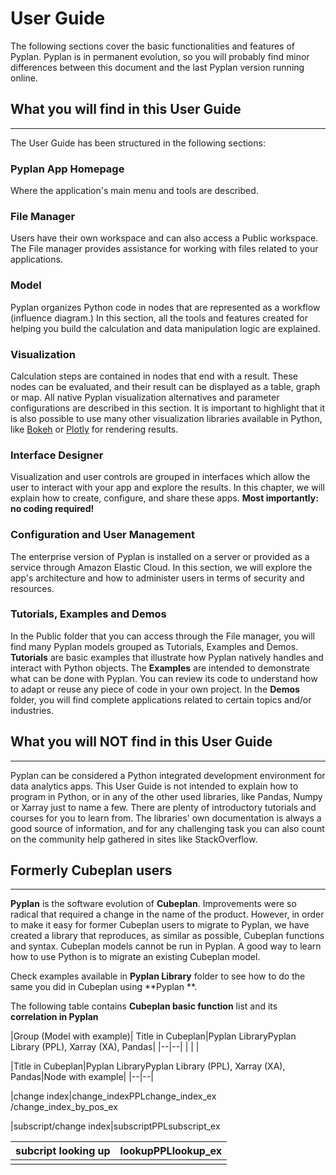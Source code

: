 # **User Guide**
The following sections cover the basic functionalities and features of Pyplan.
Pyplan is in permanent evolution, so you will probably find minor differences between this document and the last Pyplan version running online.

## **What you will find in this User Guide**
-------------
The User Guide has been structured in the following sections:
### Pyplan App Homepage
Where the application's main menu and tools are described.
### File Manager
Users have their own workspace and can also access a Public workspace. The File manager provides assistance for working with files related to your applications.
### Model
Pyplan organizes Python code in nodes that are represented as a workflow (influence diagram.) In this section, all the tools and features created for helping you build the calculation and data manipulation logic are explained.
### Visualization
Calculation steps are contained in nodes that end with a result. These nodes can be evaluated, and their result can be displayed as a table, graph or map.
All native Pyplan visualization alternatives and parameter configurations are described in this section. 
It is important to highlight that it is also possible to use many other visualization libraries available in Python, like [Bokeh](https://bokeh.pydata.org/en/latest/) or [Plotly](https://github.com/plotly/plotly.py) for rendering results.

### Interface Designer
Visualization and user controls are grouped in interfaces which allow the user to interact with your app and explore the results. In this chapter, we will explain how to create, configure, and share these apps. **Most importantly: no coding required!**

### Configuration and User Management
The enterprise version of Pyplan is installed on a server or provided as a service through Amazon Elastic Cloud. In this section, we will explore the app's architecture and how to administer users in terms of security and resources.

### Tutorials, Examples and Demos
In the Public folder that you can access through the File manager, you will find many Pyplan models grouped as Tutorials, Examples and Demos. 
**Tutorials** are basic examples that illustrate how Pyplan natively handles and interact with Python objects. 
The **Examples** are intended to demonstrate what can be done with Pyplan. You can review its code to understand how to adapt or reuse any piece of code in your own project.
In the **Demos** folder, you will find complete applications related to certain topics and/or industries.


## **What you will NOT find in this User Guide**
-------------
Pyplan can be considered a Python integrated development environment for data analytics apps. This User Guide is not intended to explain how to program in Python, or in any of the other used libraries, like Pandas, Numpy or Xarray just to name a few. There are plenty of introductory tutorials and courses for you to learn from. The libraries' own documentation is always a good source of information, and for any challenging task you can also count on the community help gathered in sites like StackOverflow.

## **Formerly Cubeplan users**
-------------
**Pyplan** is the software evolution of **Cubeplan**. Improvements were so radical that required a change in the name of the product. However, in order to make it easy for former Cubeplan users to migrate to Pyplan, we have created a library that reproduces, as similar as possible, Cubeplan functions and syntax.
Cubeplan models cannot be run in Pyplan. A good way to learn how to use Python is to migrate an existing Cubeplan model.

Check examples available in  **Pyplan Library** folder to see how to do the same you did in Cubeplan using **Pyplan **.


The following table contains **Cubeplan basic function** list and its **correlation in Pyplan**

|Group (Model with example)| Title in Cubeplan|Pyplan LibraryPyplan Library (PPL), Xarray (XA), Pandas|
|--|--|
|  |  |

|Title in Cubeplan|Pyplan LibraryPyplan Library (PPL), Xarray (XA), Pandas|Node with example|
|--|--|

|change index|change_indexPPLchange_index_ex  /change_index_by_pos_ex

|subscript/change index|subscriptPPLsubscript_ex

|subcript looking up|lookupPPLlookup_ex
|--|--|
|  |  |

<!--stackedit_data:
eyJoaXN0b3J5IjpbLTEzOTQzMzQxMzEsMTQyMDQ2MjIzMSwxMj
AwMjY4MTY5LC03NDU2MzE5NCwtMjE0MzU1NDY4NiwtMjE0MzU1
NDY4NiwxMDQ5Njk3NzY3LDc3MjE1MDUzNCwzOTA5MTMxMzQsMT
E5NTc1NTUzMywyMDY1NTI2OTk4LC0yNjA1NjgxNTUsMTAxODYy
Mjk0OCwxNDExNzc0MjA2LDEzODI1ODI5MTEsLTEyNzM0NzY0Nj
AsLTE4MDIzMDM1ODRdfQ==
-->